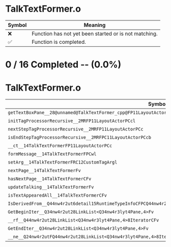 # TalkTextFormer.o
| Symbol | Meaning 
| ------------- | ------------- 
| :x: | Function has not yet been started or is not matching. 
| :white_check_mark: | Function is completed. 


# 0 / 16 Completed -- (0.0%)
# TalkTextFormer.o
| Symbol | Decompiled? |
| ------------- | ------------- |
| `getTextBoxPane__28@unnamed@TalkTextFormer_cpp@FP11LayoutActorPCc` | :x: |
| `initTagProcessorRecursive__2MRFP11LayoutActorPCcl` | :x: |
| `nextStepTagProcessorRecursive__2MRFP11LayoutActorPCc` | :x: |
| `isEndStepTagProcessorRecursive__2MRFPC11LayoutActorPCcb` | :x: |
| `__ct__14TalkTextFormerFP11LayoutActorPCc` | :x: |
| `formMessage__14TalkTextFormerFPCwl` | :x: |
| `setArg__14TalkTextFormerFRC12CustomTagArgl` | :x: |
| `nextPage__14TalkTextFormerFv` | :x: |
| `hasNextPage__14TalkTextFormerCFv` | :x: |
| `updateTalking__14TalkTextFormerFv` | :x: |
| `isTextAppearedAll__14TalkTextFormerCFv` | :x: |
| `IsDerivedFrom__Q44nw4r2ut6detail15RuntimeTypeInfoCFPCQ44nw4r2ut6detail15RuntimeTypeInfo` | :x: |
| `GetBeginIter__Q34nw4r2ut28LinkList<Q34nw4r3lyt4Pane,4>Fv` | :x: |
| `__rf__Q44nw4r2ut28LinkList<Q34nw4r3lyt4Pane,4>8IteratorCFv` | :x: |
| `GetEndIter__Q34nw4r2ut28LinkList<Q34nw4r3lyt4Pane,4>Fv` | :x: |
| `__ne__Q24nw4r2utFQ44nw4r2ut28LinkList<Q34nw4r3lyt4Pane,4>8IteratorQ44nw4r2ut28LinkList<Q34nw4r3lyt4Pane,4>8Iterator` | :x: |
